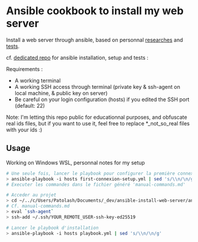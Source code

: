 # Ansible cookbook to install my web server

Install a web server through ansible, based on personnal [researches](https://github.com/youpiwaza/notes-installation-serveur-web-docker) and [tests](https://github.com/youpiwaza/server-related-tutorials).

cf. [dedicated repo](https://github.com/youpiwaza/server-related-tutorials/tree/master/02-ansible) for ansible installation, setup and tests :

Requirements :

- A working terminal
- A working SSH access through terminal (private key & ssh-agent on local machine, & public key on server)
- Be careful on your login configuration (hosts) if you edited the SSH port (default: 22)

Note: I'm letting this repo public for educationnal purposes, and obfuscate real ids files, but if you want to use it, feel free to replace *_not_so_real files with your ids :)

## Usage

Working on Windows WSL, personnal notes for my setup

```bash
# Une seule fois, lancer le playbook pour configurer la première connexion
> ansible-playbook -i hosts first-connexion-setup.yml | sed 's/\\n/\n/g'
# Executer les commandes dans le fichier généré 'manual-commands.md'

# Acceder au projet
> cd ~/../c/Users/Patolash/Documents/_dev/ansible-install-web-server/ansible
# Cf. manual-commands.md
> eval `ssh-agent`
> ssh-add ~/.ssh/YOUR_REMOTE_USER-ssh-key-ed25519

# Lancer le playbook d'installation
> ansible-playbook -i hosts playbook.yml | sed 's/\\n/\n/g'
```
